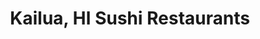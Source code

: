 ---
layout: city
title: Kailua, HI Sushi Restaurants
permalink: /hawaii/kailua/
stateAbbr: HI
stateName: Hawaii
cityName: Kailua

---